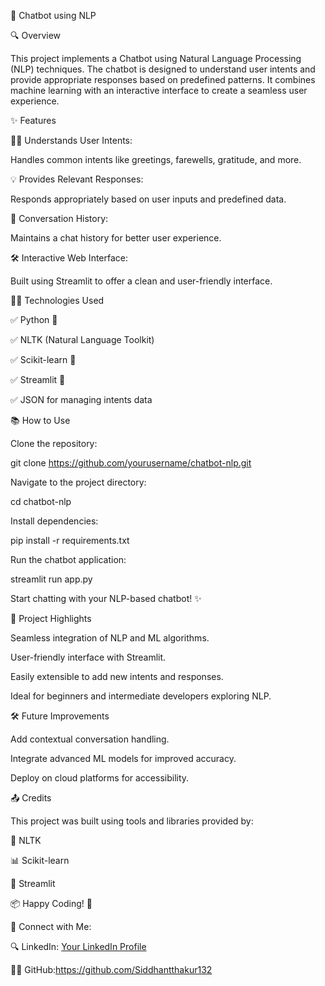 🤖 Chatbot using NLP

🔍 Overview

This project implements a Chatbot using Natural Language Processing (NLP) techniques. The chatbot is designed to understand user intents and provide appropriate responses based on predefined patterns. It combines machine learning with an interactive interface to create a seamless user experience.

✨ Features

👨‍💻 Understands User Intents:

Handles common intents like greetings, farewells, gratitude, and more.

💡 Provides Relevant Responses:

Responds appropriately based on user inputs and predefined data.

🔄 Conversation History:

Maintains a chat history for better user experience.

🛠️ Interactive Web Interface:

Built using Streamlit to offer a clean and user-friendly interface.

👩‍💻 Technologies Used

✅ Python 🐍

✅ NLTK (Natural Language Toolkit)

✅ Scikit-learn 🧬

✅ Streamlit 🔄

✅ JSON for managing intents data

📚 How to Use

Clone the repository:

git clone https://github.com/yourusername/chatbot-nlp.git

Navigate to the project directory:

cd chatbot-nlp

Install dependencies:

pip install -r requirements.txt

Run the chatbot application:

streamlit run app.py

Start chatting with your NLP-based chatbot! ✨

🌟 Project Highlights

Seamless integration of NLP and ML algorithms.

User-friendly interface with Streamlit.

Easily extensible to add new intents and responses.

Ideal for beginners and intermediate developers exploring NLP.

🛠️ Future Improvements

Add contextual conversation handling.

Integrate advanced ML models for improved accuracy.

Deploy on cloud platforms for accessibility.

📤 Credits

This project was built using tools and libraries provided by:

📅 NLTK

📊 Scikit-learn

📏 Streamlit

📦 Happy Coding! 🚀

🔗 Connect with Me:

🔍 LinkedIn: [Your LinkedIn Profile](https://www.linkedin.com/in/siddhant-thakur-b3b236261/)

👨‍💻 GitHub:https://github.com/Siddhantthakur132

